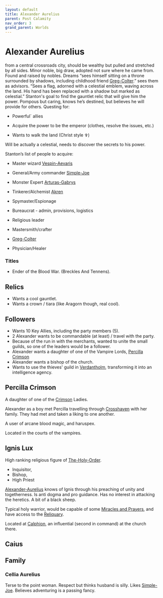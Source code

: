 ```yaml
---
layout: default
title: Alexander Aurelius
parent: Post Calamity
nav_order: 3
grand_parent: Worlds
---
```

# Alexander Aurelius
from a central crossroads city, should be wealthy but pulled and stretched by all sides. Minor noble, big draw, adopted not sure where he came from. Found and raised by nobles. Dreams “sees himself sitting on a throne surrounded by shadows, including childhood friend [Greg-Colter](Greg-Colter).” sees them as advisors. “Sees a flag, adorned with a celestial emblem, waving across the land. His hand has been replaced with a shadow but marked as celestial.” Stanton's goal to find the gauntlet relic that will give him the power. Pompous but caring, knows he’s destined, but believes he will provide for others. Questing for:

- Powerful` allies
    
- Acquire the power to be the emperor (clothes, resolve the issues, etc.)
    
- Wants to walk the land (Christ style ✞)
    

Will be actually a celestial, needs to discover the secrets to his power.

  

Stanton’s list of people to acquire:

- Master wizard [Vespin-Aevaris](Vespin-Aevaris)
    
- General/Army commander [Simple-Joe](Simple-Joe)
    
- Monster Expert [Arturas-Gabrys](Arturas-Gabrys)
    
- Tinkerer/Alchemist [Akren](Akren)
    
- Spymaster/Espionage
    
- Bureaucrat - admin, provisions, logistics
    
- Religious leader
    
- Mastersmith/crafter
    
- [Greg-Colter](Greg-Colter)
    
- Physician/Healer

### Titles
* Ender of the Blood War. (Breckles And Tennens).


## Relics
* Wants a cool gauntlet.
* Wants a crown / tiara (like Aragorn though, real cool).

## Followers
* Wants 10 Key Allies, including the party members (5).
* 2 Alexander wants to be commandable (at least) / travel with the party.
* Because of the run in with the merchants, wanted to unite the small guilds, so one of the leaders would be a follower.
* Alexander wants a daughter of one of the Vampire Lords, [Percilla Crimson](#Percilla%20Crimson)
* Alexander wants a bishop of the church.
* Wants to use the thieves' guild in [Verdantholm](Verdantholm), transforming it into an intelligence agency.

## Percilla Crimson
A daughter of one of the [Crimson](Vampire-Lords#Crimson) Ladies.

Alexander as a boy met Percilla travelling through [Crosshaven](Crosshaven) with her family. They had met and taken a liking to one another.

A user of arcane blood magic, and haruspex.

Located in the courts of the vampires.

## Ignis Lux
High ranking religious figure of [The-Holy-Order](The-Holy-Order).
* Inquisitor,
* Bishop,
* High Priest

[Alexander-Aurelius](Alexander-Aurelius) knows of Ignis through his preaching of unity and togetherness. Is anti dogma and pro guidance. Has no interest in attacking the heretics. A bit of a black sheep.

Typical holy warrior, would be capable of some [Miracles and Prayers](The-Holy-Order#Miracles%20and%20Prayers), and have access to the [Reliquary](The-Holy-Order#Reliquary).

Located at [Calphion](Calphion), an influential (second in command) at the church there.

## Caius


## Family

### Cellia Aurelius
Terse to the point woman. Respect but thinks husband is silly. Likes [Simple-Joe](Game/Worlds/Post-Calamity/Simple-Joe). Believes adventuring is a passing fancy.


